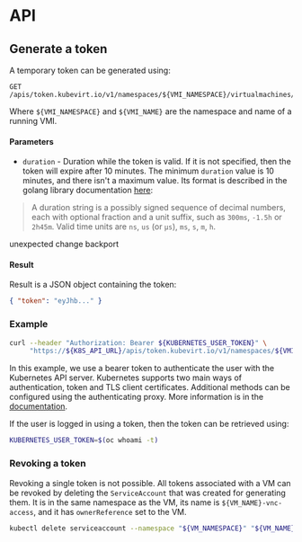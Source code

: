 # API

## Generate a token

A temporary token can be generated using:
```
GET /apis/token.kubevirt.io/v1/namespaces/${VMI_NAMESPACE}/virtualmachines/${VMI_NAME}/vnc
``` 
Where `${VMI_NAMESPACE}` and `${VMI_NAME}` are the namespace
and name of a running VMI.

#### Parameters
- `duration` - Duration while the token is valid. If it is not specified, then the token will expire after 10 minutes.
  The minimum `duration` value is 10 minutes, and there isn't a maximum value.
  Its format is described in the golang library documentation [here](https://pkg.go.dev/time@go1.19.13#ParseDuration):

> A duration string is a possibly signed sequence of
> decimal numbers, each with optional fraction and a unit suffix,
> such as `300ms`, `-1.5h` or `2h45m`.
> Valid time units are `ns`, `us` (or `µs`), `ms`, `s`, `m`, `h`.

unexpected change backport

#### Result
Result is a JSON object containing the token:
```json
{ "token": "eyJhb..." }
```

### Example
```bash
curl --header "Authorization: Bearer ${KUBERNETES_USER_TOKEN}" \
     "https://${K8S_API_URL}/apis/token.kubevirt.io/v1/namespaces/${VMI_NAMESPACE}/virtualmachines/${VMI_NAME}/vnc?duration=${DURATION}"
```

In this example, we use a bearer token to authenticate the user with the Kubernetes API server.
Kubernetes supports two main ways of authentication, token and TLS client certificates.
Additional methods can be configured using the authenticating proxy. 
More information is in the [documentation](https://kubernetes.io/docs/reference/access-authn-authz/authentication/#authentication-strategies).

If the user is logged in using a token, then the token can be retrieved using: 
```bash
KUBERNETES_USER_TOKEN=$(oc whoami -t)
```

### Revoking a token
Revoking a single token is not possible. 
All tokens associated with a VM can be revoked by deleting the `ServiceAccount` that was created for generating them.
It is in the same namespace as the VM, its name is `${VM_NAME}-vnc-access`, and it has `ownerReference` set to the VM.

```bash
kubectl delete serviceaccount --namespace "${VM_NAMESPACE}" "${VM_NAME}-vnc-access"
```

